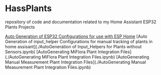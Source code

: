 # HassPlants
repository of code and documentation related to my Home Assistant ESP32 Plants Projects

[Auto Generation of ESP32 Configurations for use with ESP Home](./AutoGenerate%20ESP32%20Configurations.ipynb)
[Auto Generation of input_helper Configurations for manual tracking of plants in home assisant](./AutoGeneration of Input_Helpers for Plants without Sensors.ipynb)
[AutoGenerating MiFlora Plant Integration Files](./AutoGenerating MiFlora Plant Integration Files.ipynb)
[AutoGenerating Manual Measurement Plant Integration Files](./AutoGenerating Manual Measurement Plant Integration Files.ipynb)



